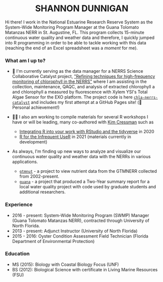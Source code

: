 <h1 align = "center">SHANNON DUNNIGAN </h1>



Hi there! I work in the National Estuarine Research Reserve System as the System-Wide Monitoring Program Manager at the Guana Tolomato Matanzas NERR in St. Augustine, FL. This program collects 15-minute continuous water quality and weather data and therefore, I quickly jumped into R programming in order to be able to tackle working with this data (reaching the end of an Excel spreadsheet was a *moment* for me). 

### What am I up to?

- 🧪 I'm currently serving as the data manager for a NERRS Science Collaborative Catalyst project, ["Refining techniques for high-frequency monitoring of chlorophyll in the NERRS"](https://nerrssciencecollaborative.org/project/Dix20) where I am assisting in the collection, maintenance, QAQC, and analysis of extracted chlorophyll a and chlorophyll a measured by fluorescence with Xylem YSI's Total Algae Sensor for the EXO platform. The project code is here [`chla-nerrs-catalyst`](https://github.com/skdunnigan/chla-nerrs-catalyst) and includes my first attempt at a GitHub Pages site! (💃Personal achievement!)

- 👩‍🏫 I also am working to compile materials for several R workshops I have or will be leading, many co-authored with [Kim Cressman](https://github.com/swmpkim) such as
    - [Integrating R into your work with RStudio and the tidyverse](https://github.com/skdunnigan/2020-06_IntegrateR) in 2020
    - [R for the Infrequent UseR]() in 2021 (materials currently in development)
    
- As always, I'm finding up new ways to analyze and visualize our continuous water quality and weather data with the NERRs in various applications. 
    - [`gtmnut`](https://github.com/skdunnigan/gtmnut) - a project to view nutrient data from the GTMNERR collected from 2002-present. 
    - [`guana`](https://github.com/skdunnigan/guana) - a project that produced a Two-Year summary report for a local water quality project with code used by graduate students and additional researchers. 

### Experience

- 2016 - present: System-Wide Monitoring Program (SWMP) Manager (Guana Tolomato Matanzas NERR), contracted through University of North Florida.
- 2013 - present: Adjunct Instructor (University of North Florida)
- 2015 - 2016: Oyster Condition Assessment Field Technician (Florida Department of Environmental Protection)

### Education

- MS (2015): Biology with Coastal Biology Focus (UNF)
- BS (2012): Biological Science with certificate in Living Marine Resources (FSU)


<!--
**skdunnigan/skdunnigan** is a ✨ _special_ ✨ repository because its `README.md` (this file) appears on your GitHub profile.

Here are some ideas to get you started:

- 🔭 I’m currently working on ...
- 🌱 I’m currently learning ...
- 👯 I’m looking to collaborate on ...
- 🤔 I’m looking for help with ...
- 💬 Ask me about ...
- 📫 How to reach me: ...
- 😄 Pronouns: ...
- ⚡ Fun fact: ...
-->
